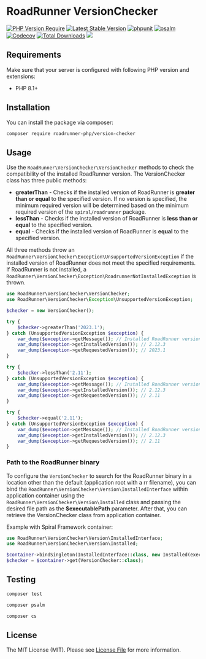# RoadRunner VersionChecker

[![PHP Version Require](https://poser.pugx.org/roadrunner-php/version-checker/require/php)](https://packagist.org/packages/roadrunner-php/version-checker)
[![Latest Stable Version](https://poser.pugx.org/roadrunner-php/version-checker/v/stable)](https://packagist.org/packages/roadrunner-php/version-checker)
[![phpunit](https://github.com/roadrunner-php/version-checker/actions/workflows/phpunit.yml/badge.svg)](https://github.com/roadrunner-php/version-checker/actions)
[![psalm](https://github.com/roadrunner-php/version-checker/actions/workflows/psalm.yml/badge.svg)](https://github.com/roadrunner-php/version-checker/actions)
[![Codecov](https://codecov.io/gh/roadrunner-php/version-checker/branch/master/graph/badge.svg)](https://codecov.io/gh/roadrunner-php/version-checker)
[![Total Downloads](https://poser.pugx.org/roadrunner-php/version-checker/downloads)](https://packagist.org/roadrunner-php/version-checker/phpunit)
<a href="https://discord.gg/8bZsjYhVVk"><img src="https://img.shields.io/badge/discord-chat-magenta.svg"></a>

## Requirements

Make sure that your server is configured with following PHP version and extensions:

- PHP 8.1+

## Installation

You can install the package via composer:

```bash
composer require roadrunner-php/version-checker
```

## Usage

Use the `RoadRunner\VersionChecker\VersionChecker` methods to check the compatibility of the installed RoadRunner
version. The VersionChecker class has three public methods:

- **greaterThan** - Checks if the installed version of RoadRunner is **greater than or equal** to the specified version.
  If no version is specified, the minimum required version will be determined based on the minimum required version of
  the `spiral/roadrunner` package.
- **lessThan** - Checks if the installed version of RoadRunner is **less than or equal** to the specified version.
- **equal** - Checks if the installed version of RoadRunner is **equal** to the specified version.

All three methods throw an `RoadRunner\VersionChecker\Exception\UnsupportedVersionException` if the installed version
of RoadRunner does not meet the specified requirements. If RoadRunner is not installed, a
`RoadRunner\VersionChecker\Exception\RoadrunnerNotInstalledException` is thrown.

```php
use RoadRunner\VersionChecker\VersionChecker;
use RoadRunner\VersionChecker\Exception\UnsupportedVersionException;

$checker = new VersionChecker();

try {
    $checker->greaterThan('2023.1');
} catch (UnsupportedVersionException $exception) {
    var_dump($exception->getMessage()); // Installed RoadRunner version `2.12.3` not supported. Requires version `2023.1` or higher.
    var_dump($exception->getInstalledVersion()); // 2.12.3
    var_dump($exception->getRequestedVersion()); // 2023.1
}

try {
    $checker->lessThan('2.11');
} catch (UnsupportedVersionException $exception) {
    var_dump($exception->getMessage()); // Installed RoadRunner version `2.12.3` not supported. Requires version `2.11` or lower.
    var_dump($exception->getInstalledVersion()); // 2.12.3
    var_dump($exception->getRequestedVersion()); // 2.11
}

try {
    $checker->equal('2.11');
} catch (UnsupportedVersionException $exception) {
    var_dump($exception->getMessage()); // Installed RoadRunner version `2.12.3` not supported. Requires version `2.11`.
    var_dump($exception->getInstalledVersion()); // 2.12.3
    var_dump($exception->getRequestedVersion()); // 2.11
}
```

### Path to the RoadRunner binary

To configure the `VersionChecker` to search for the RoadRunner binary in a location other than the default
(application root with a rr filename), you can bind the `RoadRunner\VersionChecker\Version\InstalledInterface`
within application container using the `RoadRunner\VersionChecker\Version\Installed` class and passing the desired
file path as the **$executablePath** parameter. After that, you can retrieve the VersionChecker class from
application container.

Example with Spiral Framework container:

```php
use RoadRunner\VersionChecker\Version\InstalledInterface;
use RoadRunner\VersionChecker\Version\Installed;

$container->bindSingleton(InstalledInterface::class, new Installed(executablePath: 'some/path'));
$checker = $container->get(VersionChecker::class);
```

## Testing

```bash
composer test
```

```bash
composer psalm
```

```bash
composer cs
```

## License

The MIT License (MIT). Please see [License File](LICENSE) for more information.
